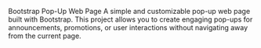 Bootstrap Pop-Up Web Page
A simple and customizable pop-up web page built with Bootstrap. This project allows you to create engaging pop-ups for announcements, promotions, or user interactions without
navigating away from the current page.
